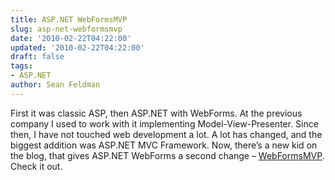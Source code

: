 ```yaml
---
title: ASP.NET WebFormsMVP
slug: asp-net-webformsmvp
date: '2010-02-22T04:22:00'
updated: '2010-02-22T04:22:00'
draft: false
tags:
- ASP.NET
author: Sean Feldman
---
```



First it was classic ASP, then ASP.NET with WebForms. At the previous company I used to work with it implementing Model-View-Presenter. Since then, I have not touched web development a lot. A lot has changed, and the biggest addition was ASP.NET MVC Framework. Now, there’s a new kid on the blog, that gives ASP.NET WebForms a second change – [WebFormsMVP](http://webformsmvp.com/). Check it out.


